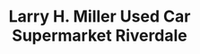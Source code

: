 ---
title: "Larry H. Miller Used Car Supermarket Riverdale"
url: /riverdale/larry-h-miller-used-car-supermarket-riverdale/
shop: Autohaus
---